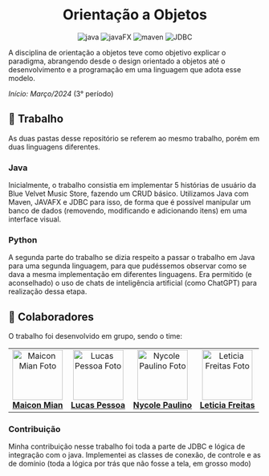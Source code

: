 <h1 align="center" style="font-weight: bold;"> Orientação a Objetos </h1>


<p align="center">
  <img src="https://img.shields.io/badge/java-%23ED8B00.svg?style=for-the-badge&logo=openjdk&logoColor=white" alt="java" />
  <img src="https://img.shields.io/badge/javaFX-0000FF.svg?style=for-the-badge&logo=openjdk&logoColor=white" alt="javaFX" />
  <img src="https://img.shields.io/badge/maven-FF007F.svg?style=for-the-badge&logo=apachemaven&logoColor=white" alt="maven" />
  <img src="https://img.shields.io/badge/JDBC-800080.svg?style=for-the-badge&logo=openjdk&logoColor=white" alt="JDBC" />
</p>


A disciplina de orientação a objetos teve como objetivo explicar o paradigma, abrangendo desde o design orientado a objetos até o desenvolvimento e a programação em uma linguagem que adota esse modelo.

*Início: Março/2024* (3° período)

## 📝 Trabalho

As duas pastas desse repositório se referem ao mesmo trabalho, porém em duas linguagens diferentes.

### Java

Inicialmente, o trabalho consistia em implementar 5 histórias de usuário da Blue Velvet Music Store, fazendo um CRUD básico. Utilizamos Java com Maven, JAVAFX e JDBC para isso, de forma que é possível manipular um banco de dados (removendo, modificando e adicionando itens) em uma interface visual.

### Python

A segunda parte do trabalho se dizia respeito a passar o trabalho em Java para uma segunda linguagem, para que pudéssemos observar como se dava a mesma implementação em diferentes linguagens. Era permitido (e aconselhado) o uso de chats de inteligência artificial (como ChatGPT) para realização dessa etapa.

## 🤝 Colaboradores
O trabalho foi desenvolvido em grupo, sendo o time:

<table>
  <tr>
    <td align="center">
      <a href="#">
      <img src="https://avatars.githubusercontent.com/u/137798623?v=4" width="100px;" alt="Maicon Mian Foto"/><br>
        <sub>
          <b><a href="https://github.com/MaiconMian" target="_blank">Maicon Mian</a></b>
        </sub>
      </a>
    </td>
    <td align="center">
      <a href="#">
      <img src="https://avatars.githubusercontent.com/u/117240748?v=4" width="100px;" alt="Lucas Pessoa Foto"/><br>
        <sub>
          <b><a href="https://github.com/lucaspvc" target="_blank">Lucas Pessoa</a></b>
        </sub>
      </a>
    </td>
   <td align="center">
      <a href="#">
      <img src="https://avatars.githubusercontent.com/u/153788630?v=4" width="100px;" alt="Nycole Paulino Foto"/><br>
        <sub>
          <b><a href="https://github.com/NycolePaulino" target="_blank">Nycole Paulino</a></b>
        </sub>
      </a>
    </td>
    <td align="center">
      <a href="#">
      <img src="https://avatars.githubusercontent.com/u/0?v=4" width="100px;" alt="Leticia Freitas Foto"/><br>
        <sub>
          <b><a href="" target="_blank">Leticia Freitas</a></b>
        </sub>
      </a>
    </td>
  </tr>
</table>

### Contribuição

Minha contribuição nesse trabalho foi toda a parte de JDBC e lógica de integração com o java. Implementei as classes de conexão, de controle e as de domínio (toda a lógica por trás que não fosse a tela, em grosso modo)
